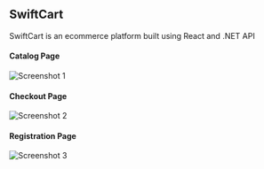 ## SwiftCart

SwiftCart is an ecommerce platform built using React and .NET API

#### Catalog Page
![Screenshot 1](https://i.imgur.com/G82LP91.png)

#### Checkout Page
![Screenshot 2](https://i.imgur.com/UDhs05s.png)

#### Registration Page
![Screenshot 3](https://i.imgur.com/3SUDKZb.png)